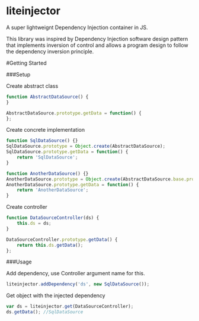 liteinjector
============

A super lightweignt Dependency Injection container in JS.

This library was inspired by Dependency Injection software design pattern that implements inversion of control and allows a program design to follow the dependency inversion principle.

#Getting Started

###Setup

Create abstract class
```js
function AbstractDataSource() {
}

AbstractDataSource.prototype.getData = function() {
};
```

Create concrete implementation
```js
function SqlDataSource() {}
SqlDataSource.prototype = Object.create(AbstractDataSource);
SqlDataSource.prototype.getData = function() { 
    return 'SqlDataSource'; 
}

function AnotherDataSource() {}
AnotherDataSource.prototype = Object.create(AbstractDataSource.base.prototype);
AnotherDataSource.prototype.getData = function() { 
    return 'AnotherDataSource'; 
}
```

Create controller
```js
function DataSourceController(ds) {
    this.ds = ds;
}

DataSourceController.prototype.getData() {
    return this.ds.getData();
};
```

###Usage

Add dependency, use Controller argument name for this.
```js
liteinjector.addDependency('ds', new SqlDataSource());
```

Get object with the injected dependency
```js
var ds = liteinjector.get(DataSourceController);
ds.getData(); //SqlDataSource
```
